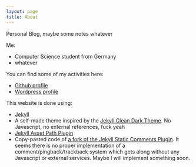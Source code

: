 ```yaml
---
layout: page
title: About
---
```

Personal Blog, maybe some notes whatever

Me:

* Computer Science student from Germany
* whatever

You can find some of my activities here:

* [Github profile](https://github.com/3dik)
* [Wordpress profile](https://profiles.wordpress.org/plocha)

This website is done using:

* [Jekyll](https://jekyllrb.com/)
* A self-made theme inspired by the [Jekyll Clean Dark Theme](https://github.com/streetturtle/jekyll-clean-dark). No Javascript, no external references, fuck yeah
* [Jekyll Asset Path Plugin](https://github.com/samrayner/jekyll-asset-path-plugin)
* Copy-pasted code of [a fork of the Jekyll Static Comments Plugin](https://github.com/mnot/jekyll-static-comments/tree/patch-1). It seems there is no proper implementation of a comment/pingback/trackback system which gets along without any Javascript or external services. Maybe I will implement something soon.
